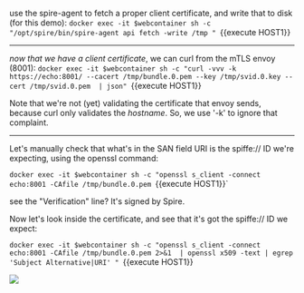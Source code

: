 
use the spire-agent to fetch a proper client certificate, and write that to disk (for this demo):
`docker exec -it $webcontainer sh -c "/opt/spire/bin/spire-agent api fetch -write /tmp " `{{execute HOST1}}

----

*now that we have a client certificate*, we can curl from the mTLS envoy (8001): 
`docker exec -it $webcontainer sh -c "curl -vvv -k https://echo:8001/ --cacert /tmp/bundle.0.pem --key /tmp/svid.0.key --cert /tmp/svid.0.pem  | json" `{{execute HOST1}}

Note that we're not (yet) validating the certificate that envoy sends, because curl only validates the *hostname*.  So, we use '-k' to ignore that complaint.


----


Let's manually check that what's in the SAN field URI is the spiffe:// ID we're expecting, using the openssl command:

`docker exec -it $webcontainer sh -c "openssl s_client -connect echo:8001 -CAfile /tmp/bundle.0.pem `{{execute HOST1}}` 

see the "Verification" line?  It's signed by Spire.

Now let's look inside the certificate, and see that it's got the spiffe:// ID we expect:

`docker exec -it $webcontainer sh -c "openssl s_client -connect echo:8001 -CAfile /tmp/bundle.0.pem 2>&1  | openssl x509 -text | egrep 'Subject Alternative|URI' " `{{execute HOST1}}


<img src="https://cdn-images-1.medium.com/max/800/0*QWV06vCtJu0KuuOA">




